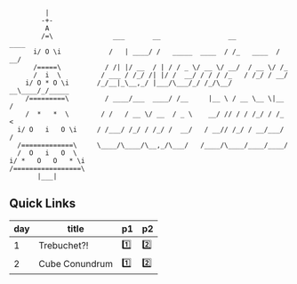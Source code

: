 ```
         |
        -+-
         A
        /=\               ___       __                 __           ____
      i/ O \i            /   | ____/ /   _____  ____  / /_   ____  / __/
      /=====\           / /| |/ __  / | / / _ \/ __ \/ __/  / __ \/ /_
      /  i  \          / ___ / /_/ /| |/ /  __/ / / / /_   / /_/ / __/
    i/ O * O \i       /_/__|_\__,_/ |___/\___/_/ /_/\__/ __\____/_/_____
    /=========\         / ____/___  ____/ /__     |__ \ / __ \__ \|__  /
    /  *   *  \        / /   / __ \/ __  / _ \    __/ // / / /_/ / /_ <
  i/ O   i   O \i     / /___/ /_/ / /_/ /  __/   / __// /_/ / __/___/ /
  /=============\     \____/\____/\__,_/\___/   /____/\____/____/____/
  /  O   i   O  \
i/ *   O   O   * \i
/=================\
       |___|
```

## Quick Links

| day | title | p1 | p2 |
| --- | --- | --- | --- |
| 1   | Trebuchet?!             | [1️⃣](day-01/1.litcoffee) | [2️⃣](day-01/2.litcoffee) |
| 2   | Cube Conundrum          | [1️⃣](day-02/1.litcoffee) | [2️⃣](day-02/2.litcoffee) |
